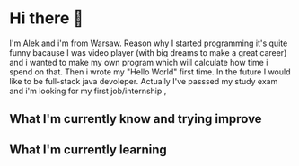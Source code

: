# Hi there 👋

I'm Alek and i'm from Warsaw. Reason why I started programming it's quite funny bacause I was video player (with big dreams to make a great career) and i wanted to make my own program which will calculate how time i spend on that. Then i wrote my "Hello World" first time. In the future I would like to be full-stack java devoleper. Actually I've passsed my study exam and i'm looking for my first job/internship ,

## What I'm currently know and trying improve


## What I'm currently learning




